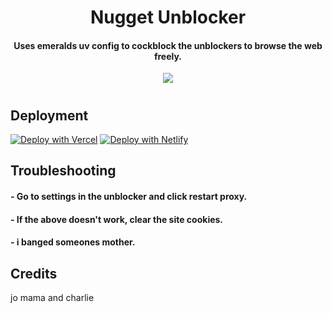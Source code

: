 <h1 align="center">Nugget Unblocker</h1>

<h4 align="center">Uses emeralds uv config to cockblock the unblockers to browse the web freely.</h3>

<p align="center">
<a href="(https://discord.com/invite/DHtCqX3vGx)">
  <img src="https://dcbadge.vercel.app/api/server/DHtCqx3vGx"/>
</a>
</p>
<h1></h1>
<h2>Deployment</h2>

[![Deploy with Vercel](https://vercel.com/button)](https://vercel.com/new/clone?repository-url=[https%3A%2F%2Fgithub.com%2Fdragon731012%2FDM-unbl0cker%2Ftree%2Fstatic](https://github.com/epicdev293/Nugget-lockerun))
[![Deploy with Netlify](https://www.netlify.com/img/deploy/button.svg)](https://app.netlify.com/start/deploy?repository=[https://github.com/dragon731012/DM-unbl0cker](https://github.com/epicdev293/Nugget-lockerun))

<h2>Troubleshooting</h2>

<h4> - Go to settings in the unblocker and click restart proxy.</h4>
<h4> - If the above doesn't work, clear the site cookies.</h4>
<h4> - i banged someones mother.</h4>
<h2>Credits</h2>
jo mama and charlie
